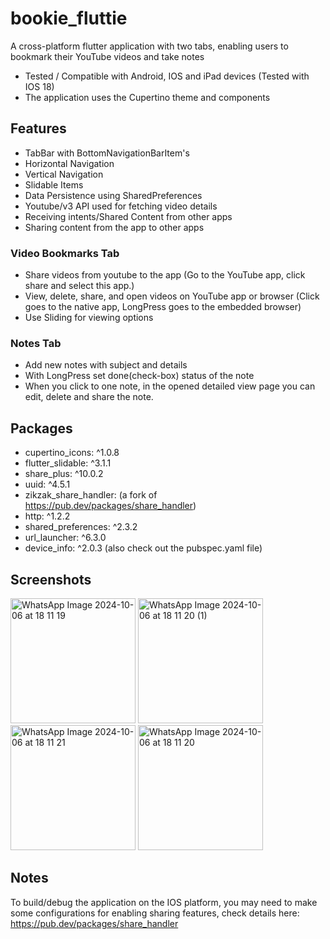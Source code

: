 # bookie_fluttie

A cross-platform flutter application with two tabs, enabling users to bookmark their YouTube videos and take notes 
- Tested / Compatible with Android, IOS and iPad devices (Tested with IOS 18)
- The application uses the Cupertino theme and components
## Features
- TabBar with BottomNavigationBarItem's
- Horizontal Navigation
- Vertical Navigation
- Slidable Items
- Data Persistence using SharedPreferences
- Youtube/v3 API used for fetching video details
- Receiving intents/Shared Content from other apps
- Sharing content from the app to other apps
  
### Video Bookmarks Tab
- Share videos from youtube to the app (Go to the YouTube app, click share and select this app.) 
- View, delete, share, and open videos on YouTube app or browser (Click goes to the native app, LongPress goes to the embedded browser)
- Use Sliding for viewing options

### Notes Tab
- Add new notes with subject and details
- With LongPress set done(check-box) status of the note
- When you click to one note, in the opened detailed view page you can edit, delete and share the note.

## Packages
  
- cupertino_icons: ^1.0.8
- flutter_slidable: ^3.1.1
- share_plus: ^10.0.2
- uuid: ^4.5.1
- zikzak_share_handler: (a fork of https://pub.dev/packages/share_handler)
- http: ^1.2.2
- shared_preferences: ^2.3.2
- url_launcher: ^6.3.0
- device_info: ^2.0.3
(also check out the pubspec.yaml file)

## Screenshots
<img src="https://github.com/user-attachments/assets/54df8def-0829-4637-8084-f69ad7b6da32" width="200" alt="WhatsApp Image 2024-10-06 at 18 11 19">
<img src="https://github.com/user-attachments/assets/9646e747-d6b0-4612-851c-672babaf0658" width="200" alt="WhatsApp Image 2024-10-06 at 18 11 20 (1)">
<img src="https://github.com/user-attachments/assets/08613325-7ce1-4e5a-9b1a-f83855aa52a4" width="200" alt="WhatsApp Image 2024-10-06 at 18 11 21">
<img src="https://github.com/user-attachments/assets/ebefd37f-4c19-4172-9ec6-9f65d69c2560" width="200" alt="WhatsApp Image 2024-10-06 at 18 11 20">

## Notes
To build/debug the application on the IOS platform, you may need to make some configurations for enabling sharing features, check details here: https://pub.dev/packages/share_handler
